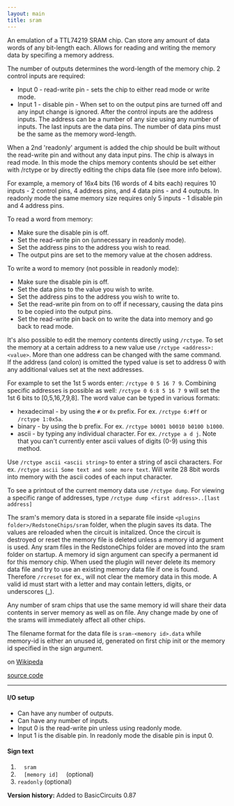```yaml
---
layout: main
title: sram
---
```

An emulation of a TTL74219 SRAM chip. 
Can store any amount of data words of any bit-length each. Allows for reading and writing the memory data by specifing a memory address.

The number of outputs determines the word-length of the memory chip. 
2 control inputs are required:
* Input 0 - read-write pin - sets the chip to either read mode or write mode.
* Input 1 - disable pin - When set to on the output pins are turned off and any input change is ignored.
After the control inputs are the address inputs. The address can be a number of any size using any number of inputs. 
The last inputs are the data pins. The number of data pins must be the same as the memory word-length. 

When a 2nd 'readonly' argument is added the chip should be built without the read-write pin and without any data input pins. The chip is always in read mode.
In this mode the chips memory contents should be set either with /rctype or by directly editing the chips data file (see more info below).

For example, a memory of 16x4 bits (16 words of 4 bits each) requires 10 inputs - 2 control pins, 4 address pins, and 4 data pins - and 4 outputs. 
In readonly mode the same memory size requires only 5 inputs - 1 disable pin and 4 address pins.

To read a word from memory:
* Make sure the disable pin is off.
* Set the read-write pin on (unnecessary in readonly mode).
* Set the address pins to the address you wish to read.
* The output pins are set to the memory value at the chosen address.

To write a word to memory (not possible in readonly mode):
* Make sure the disable pin is off.
* Set the data pins to the value you wish to write.
* Set the address pins to the address you wish to write to.
* Set the read-write pin from on to off if necessary, causing the data pins to be copied into the output pins.
* Set the read-write pin back on to write the data into memory and go back to read mode.

It's also possible to edit the memory contents directly using `/rctype`.
To set the memory at a certain address to a new value use `/rctype <address>:<value>`. More than one address can be changed with the same command. If the address (and colon) is omitted the typed value is set to address 0 with any additional values set at the next addresses.

For example to set the 1st 5 words enter: `/rctype 0 5 16 7 9`. 
Combining specific addresses is possible as well: `/rctype 0 6:8 5 16 7 9` will set the 1st 6 bits to [0,5,16,7,9,8].
The word value can be typed in various formats:
- hexadecimal - by using the `#` or `0x` prefix. For ex. `/rctype 6:#ff` or `/rctype 1:0x5a`.
- binary - by using the b prefix. For ex. `/rctype b0001 b0010 b0100 b1000`.
- ascii - by typing any individual character. For ex. `/rctype a d j`. Note that you can't currently enter ascii values of digits (0-9) using this method.

Use `/rctype ascii <ascii string>` to enter a string of ascii characters. For ex. `/rctype ascii Some text and some more text`. Will write 28 8bit words into memory with the ascii codes of each input character.

To see a printout of the current memory data use `/rctype dump`. For viewing a specific range of addresses, type `/rctype dump <first address>..[last address]`

The sram's memory data is stored in a separate file inside `<plugins folder>/RedstoneChips/sram` folder, when the plugin saves its data. The values are reloaded when the circuit is initalized. Once the circuit is destroyed or reset the memory file is deleted unless a memory id argument is used. Any sram files in the RedstoneChips folder are moved into the sram folder on startup.
A memory id sign argument can specify a permanent id for this memory chip. When used the plugin will never delete its memory data file and try to use an existing memory data file if one is found. Therefore `/rcreset` for ex., will not clear the memory data in this mode. A valid id must start with a letter and may contain letters, digits, or underscores (_).

Any number of sram chips that use the same memory id will share their data contents in server memory as well as on file. Any change made by one of the srams will immediately affect all other chips.
 
The filename format for the data file is `sram-<memory id>.data` while memory-id is either an unused id, generated on first chip init or the memory id specified in the sign argument. 

on [Wikipeda](http://en.wikipedia.org/wiki/Static_random-access_memory)

[source code](https://github.com/eisental/BasicCircuits/blob/master/src/main/java/org/tal/basiccircuits/sram.java)
    
* * *

#### I/O setup 
* Can have any number of outputs. 
* Can have any number of inputs.
* Input 0 is the read-write pin unless using readonly mode.
* Input 1 is the disable pin. In readonly mode the disable pin is input 0.

#### Sign text
1. `   sram   `
2. `   [memory id]   ` (optional)
3. ` readonly ` (optional)

__Version history:__ Added to BasicCircuits 0.87